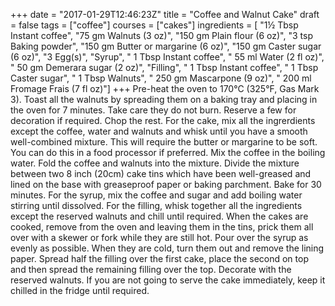 +++
date = "2017-01-29T12:46:23Z"
title = "Coffee and Walnut Cake"
draft = false
tags = ["coffee"]
courses = ["cakes"]
ingredients = [
    "1½ Tbsp Instant coffee",
    "75 gm Walnuts (3 oz)",
    "150 gm Plain flour (6 oz)",
    "3 tsp Baking powder",
    "150 gm Butter or margarine (6 oz)",
    "150 gm Caster sugar (6 oz)",
    "3 Egg(s)",
    "Syrup",
    "    1 Tbsp Instant coffee",
    "    55 ml Water (2 fl oz)",
    "    50 gm Demerara sugar (2 oz)",
    "Filling",
    "    1 Tbsp Instant coffee",
    "    1 Tbsp Caster sugar",
    "    1 Tbsp Walnuts",
    "    250 gm Mascarpone (9 oz)",
    "    200 ml Fromage Frais (7 fl oz)"]
+++
Pre-heat the oven to 170°C (325°F, Gas Mark 3). Toast all the walnuts by spreading them on a baking tray and placing in the oven for 7 minutes. Take care they do not burn. Reserve a few for decoration if required. Chop the rest. For the cake, mix all the ingrerdients except the coffee, water and walnuts and whisk until you have a smooth well-combined mixture. This will require the butter or margarine to be soft. You can do this in a food processor if preferred. Mix the coffee in the boiling water. Fold the coffee and walnuts into the mixture. Divide the mixture between two 8 inch (20cm) cake tins which have been well-greased and lined on the base with greaseproof paper or baking parchment. Bake for 30 minutes. For the syrup, mix the coffee and sugar and add boiling water stirring until dissolved. For the filling, whisk together all the ingredients except the reserved walnuts and chill until required. When the cakes are cooked, remove from the oven and leaving them in the tins, prick them all over with a skewer or fork while they are still hot. Pour over the syrup as evenly as possible. When they are cold, turn them out and remove the lining paper. Spread half the filling over the first cake, place the second on top and then spread the remaining filling over the top. Decorate with the reserved walnuts. If you are not going to serve the cake immediately, keep it chilled in the fridge until required.

